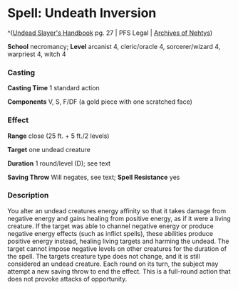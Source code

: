 # Spell: Undeath Inversion

^([Undead Slayer's Handbook][ss-undeath-inversion] pg. 27 | PFS Legal | [Archives of Nehtys][sn-undeath-inversion])

**School** necromancy; **Level** arcanist 4, cleric/oracle 4, sorcerer/wizard 4, warpriest 4, witch 4

### Casting

**Casting Time** 1 standard action  

**Components** V, S, F/DF (a gold piece with one scratched face)

### Effect

**Range** close (25 ft. + 5 ft./2 levels)  

**Target** one undead creature  

**Duration** 1 round/level (D); see text  

**Saving Throw** Will negates, see text; **Spell Resistance** yes

### Description

You alter an undead creatures energy affinity so that it takes damage from negative energy and gains healing from positive energy, as if it were a living creature. If the target was able to channel negative energy or produce negative energy effects (such as inflict spells), these abilities produce positive energy instead, healing living targets and harming the undead. The target cannot impose negative levels on other creatures for the duration of the spell. The targets creature type does not change, and it is still considered an undead creature. Each round on its turn, the subject may attempt a new saving throw to end the effect. This is a full-round action that does not provoke attacks of opportunity.

[ss-undeath-inversion]: http://paizo.com/products/btpy94vx
[sn-undeath-inversion]: http://www.archivesofnethys.com/SpellDisplay.aspx?ItemName=Undeath%20Inversion